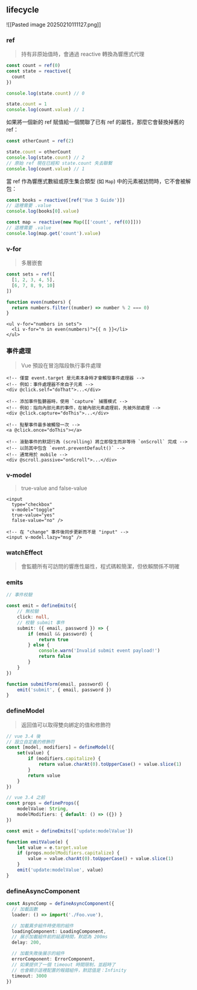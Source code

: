 
## lifecycle

![[Pasted image 20250210111127.png]]

### ref

> 持有非原始值時，會通過 reactive 轉換為響應式代理


```js
const count = ref(0)
const state = reactive({
  count
})

console.log(state.count) // 0

state.count = 1
console.log(count.value) // 1
```

如果將一個新的 ref 賦值給一個關聯了已有 ref 的屬性，那麼它會替換掉舊的 ref：

```js
const otherCount = ref(2)

state.count = otherCount
console.log(state.count) // 2
// 原始 ref 現在已經和 state.count 失去聯繫
console.log(count.value) // 1
```

當 ref 作為響應式數組或原生集合類型 (如 `Map`) 中的元素被訪問時，它不會被解包：

```js
const books = reactive([ref('Vue 3 Guide')])
// 這裡需要 .value
console.log(books[0].value)

const map = reactive(new Map([['count', ref(0)]]))
// 這裡需要 .value
console.log(map.get('count').value)
```

### v-for

> 多層嵌套

```js
const sets = ref([
  [1, 2, 3, 4, 5],
  [6, 7, 8, 9, 10]
])

function even(numbers) {
  return numbers.filter((number) => number % 2 === 0)
}
```

```vue
<ul v-for="numbers in sets">
  <li v-for="n in even(numbers)">{{ n }}</li>
</ul>
```

### 事件處理

> Vue 預設在冒泡階段執行事件處理

```vue
<!-- 僅當 event.target 是元素本身時才會觸發事件處理器 -->
<!-- 例如：事件處理器不來自子元素 -->
<div @click.self="doThat">...</div>

<!-- 添加事件監聽器時，使用 `capture` 捕獲模式 -->
<!-- 例如：指向內部元素的事件，在被內部元素處理前，先被外部處理 -->
<div @click.capture="doThis">...</div>

<!-- 點擊事件最多被觸發一次 --> 
<a @click.once="doThis"></a>

<!-- 滾動事件的默認行為 (scrolling) 將立即發生而非等待 `onScroll` 完成 -->
<!-- 以防其中包含 `event.preventDefault()` -->
<!-- 通常用於 mobile -->
<div @scroll.passive="onScroll">...</div>
```

### v-model

> true-value and false-value

```vue
<input
  type="checkbox"
  v-model="toggle"
  true-value="yes"
  false-value="no" />
```

```vue
<!-- 在 "change" 事件後同步更新而不是 "input" -->
<input v-model.lazy="msg" />
```

### watchEffect

> 會監聽所有可訪問的響應性屬性，程式碼較簡潔，但依賴關係不明確


### emits

```typescript
// 事件校驗

const emit = defineEmits({
	// 無校驗
	click: null,
	// 校驗 submit 事件
	submit: ({ email, password }) => {
		if (email && password) {
			return true
		} else {
			console.warn('Invalid submit event payload!')
			return false
		}
	}
})

function submitForm(email, password) {
	emit('submit', { email, password })
}
```


### defineModel

> 返回值可以取得雙向綁定的值和修飾符

```typescript
// vue 3.4 後
// 設立自定義的修飾符
const [model, modifiers] = defineModel({
	set(value) {
		if (modifiers.capitalize) {
			return value.charAt(0).toUpperCase() + value.slice(1)
		}
		return value
	} 
})
```


```typescript
// vue 3.4 之前
const props = defineProps({
	modelValue: String,
	modelModifiers: { default: () => ({}) }
})

const emit = defineEmits(['update:modelValue'])

function emitValue(e) { 
	let value = e.target.value
	if (props.modelModifiers.capitalize) {
		value = value.charAt(0).toUpperCase() + value.slice(1)
	} 
	emit('update:modelValue', value)
}
```


### defineAsyncComponent

```typescript
const AsyncComp = defineAsyncComponent({
  // 加載函數
  loader: () => import('./Foo.vue'),

  // 加載異步組件時使用的組件
  loadingComponent: LoadingComponent,
  // 展示加載組件前的延遲時間，默認為 200ms
  delay: 200,

  // 加載失敗後展示的組件
  errorComponent: ErrorComponent,
  // 如果提供了一個 timeout 時間限制，並超時了
  // 也會顯示這裡配置的報錯組件，默認值是：Infinity
  timeout: 3000
})
```

